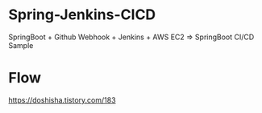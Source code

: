 # Spring-Jenkins-CICD
SpringBoot + Github Webhook + Jenkins + AWS EC2 => SpringBoot CI/CD Sample

# Flow
https://doshisha.tistory.com/183
